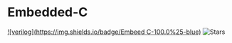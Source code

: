 # Embedded-C

[![verilog](https://img.shields.io/badge/Embeed C-100.0%25-blue)]()
![Stars](https://img.shields.io/badge/stars-4-lightgrey)
